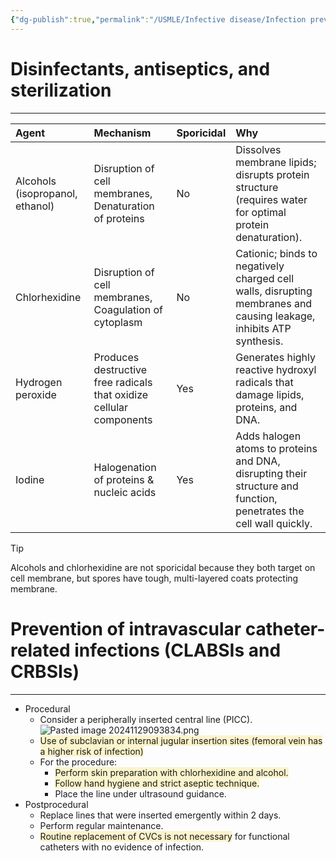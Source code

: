 ```yaml
---
{"dg-publish":true,"permalink":"/USMLE/Infective disease/Infection prevention and control/"}
---
```


# Disinfectants, antiseptics, and sterilization
---

| Agent                           | Mechanism                                                           | Sporicidal | Why                                                                                                                 |
| :------------------------------ | :------------------------------------------------------------------ | :--------- | :------------------------------------------------------------------------------------------------------------------ |
| Alcohols (isopropanol, ethanol) | Disruption of cell membranes, Denaturation of proteins              | No         | Dissolves membrane lipids; disrupts protein structure (requires water for optimal protein denaturation).            |
| Chlorhexidine                   | Disruption of cell membranes, Coagulation of cytoplasm              | No         | Cationic; binds to negatively charged cell walls, disrupting membranes and causing leakage, inhibits ATP synthesis. |
| Hydrogen peroxide               | Produces destructive free radicals that oxidize cellular components | Yes        | Generates highly reactive hydroxyl radicals that damage lipids, proteins, and DNA.                                  |
| Iodine                          | Halogenation of proteins & nucleic acids                            | Yes        | Adds halogen atoms to proteins and DNA, disrupting their structure and function, penetrates the cell wall quickly.  |

>[!tip] 
>Alcohols and chlorhexidine are not sporicidal because they both target on cell membrane, but spores have tough, multi-layered coats protecting membrane.
# Prevention of intravascular catheter-related infections (CLABSIs and CRBSIs)
---
- Procedural
	- Consider a peripherally inserted central line (PICC). ![Pasted image 20241129093834.png](/img/user/appendix/Pasted%20image%2020241129093834.png)
	- <span style="background:rgba(240, 200, 0, 0.2)">Use of subclavian or internal jugular insertion sites (femoral vein has a higher risk of infection)</span>
	- For the procedure:
		- <span style="background:rgba(240, 200, 0, 0.2)">Perform skin preparation with chlorhexidine and alcohol.</span>
		- <span style="background:rgba(240, 200, 0, 0.2)">Follow hand hygiene and strict aseptic technique. </span>
		- Place the line under ultrasound guidance. 
- Postprocedural
	- Replace lines that were inserted emergently within 2 days. 
	- Perform regular maintenance.
	- <span style="background:rgba(240, 200, 0, 0.2)">Routine replacement of CVCs is not necessary</span> for functional catheters with no evidence of infection.
